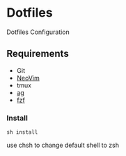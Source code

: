 # Dotfiles

Dotfiles Configuration

## Requirements

* Git
* [NeoVim](https://github.com/neovim/neovim)
* tmux
* [ag](https://github.com/ggreer/the_silver_searcher)
* [fzf](https://github.com/junegunn/fzf)

### Install

```shell
sh install
```

use chsh to change default shell to zsh
